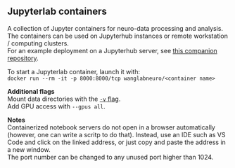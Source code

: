## Jupyterlab containers
A collection of Jupyter containers for neuro-data processing and analysis.  
The containers can be used on Jupyterhub instances or remote workstation / computing clusters.   
For an example deployment on a Jupyterhub server, see [this companion repository](https://github.com/wanglab-neuro/jupyterlab_server).  

To start a Jupyterlab container, launch it with:   
`docker run --rm -it -p 8000:8000/tcp wanglabneuro/<container name>`

**Additional flags**  
Mount data directories with the [`-v` flag](https://docs.docker.com/engine/reference/commandline/run/#volume).  
Add GPU access with `--gpus all`.  

**Notes**  
Containerized notebook servers do not open in a browser automatically (however, one can write a scritp to do that). Instead, use an IDE such as VS Code and click on the linked address, or just copy and paste the address in a new window.  
The port number can be changed to any unused port higher than 1024.  
